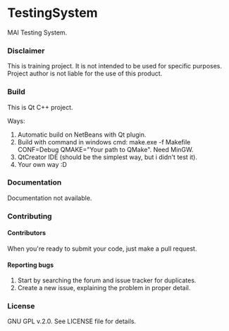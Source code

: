 TestingSystem
=============

MAI Testing System.

### Disclaimer
This is training project. It is not intended to be used for specific purposes. Project author is not liable for the use of this product.

### Build 

This is Qt C++ project.

Ways:

1. Automatic build on NetBeans with Qt plugin. 
2. Build with command in windows cmd: make.exe -f Makefile CONF=Debug QMAKE="Your path to QMake". Need MinGW. 
3. QtCreator IDE (should be the simplest way, but i didn't test it).
4. Your own way :D

### Documentation
Documentation not available.

### Contributing

#### Contributors

When you're ready to submit your code, just make a pull request.

#### Reporting bugs

1. Start by searching the forum and issue tracker for duplicates.
2. Create a new issue, explaining the problem in proper detail.

### License
GNU GPL v.2.0. See LICENSE file for details.